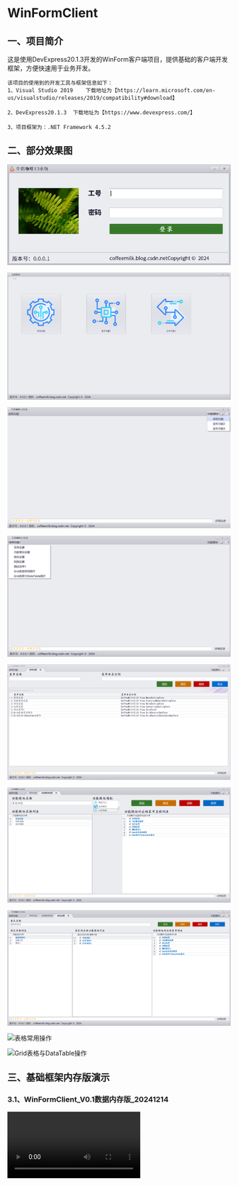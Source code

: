 # WinFormClient
## 一、项目简介	

​	这是使用DevExpress20.1.3开发的WinForm客户端项目，提供基础的客户端开发框架，方便快速用于业务开发。

~~~ 
该项目的使用到的开发工具与框架信息如下：
1、Visual Studio 2019	下载地址为【https://learn.microsoft.com/en-us/visualstudio/releases/2019/compatibility#download】

2、DevExpress20.1.3	下载地址为【https://www.devexpress.com/】 	

3、项目框架为：.NET Framework 4.5.2
~~~

## 二、部分效果图

![登录界面](https://github.com/kafeiweimei/WinFormClient/blob/main/Documents/images/%E7%99%BB%E5%BD%95%E7%95%8C%E9%9D%A2.png?raw=true)

![功能模块](https://github.com/kafeiweimei/WinFormClient/blob/main/Documents/images/%E5%8A%9F%E8%83%BD%E6%A8%A1%E5%9D%97.png?raw=true)

![主菜单功能模块](https://github.com/kafeiweimei/WinFormClient/blob/main/Documents/images/%E4%B8%BB%E8%8F%9C%E5%8D%95%E5%8A%9F%E8%83%BD%E6%A8%A1%E5%9D%97.png?raw=true)

![主菜单系统功能](https://github.com/kafeiweimei/WinFormClient/blob/6e163bf193578ccec670cb7a825d6d8c15eac270/Documents/images/%E4%B8%BB%E8%8F%9C%E5%8D%95%E7%B3%BB%E7%BB%9F%E5%8A%9F%E8%83%BD.png?raw=true)

![菜单设置](https://github.com/kafeiweimei/WinFormClient/blob/main/Documents/images/%E8%8F%9C%E5%8D%95%E8%AE%BE%E7%BD%AE.png?raw=true)

![功能模块设置](https://github.com/kafeiweimei/WinFormClient/blob/main/Documents/images/%E5%8A%9F%E8%83%BD%E6%A8%A1%E5%9D%97%E8%AE%BE%E7%BD%AE.png?raw=true)

![角色设置](https://github.com/kafeiweimei/WinFormClient/blob/main/Documents/images/%E8%A7%92%E8%89%B2%E8%AE%BE%E7%BD%AE.png?raw=true)

![表格常用操作]([https://github.com/kafeiweimei/WinFormClient/tree/main/Documents/images/表格常用操作.gif](https://github.com/kafeiweimei/WinFormClient/blob/main/Documents/images/%E8%A1%A8%E6%A0%BC%E5%B8%B8%E7%94%A8%E6%93%8D%E4%BD%9C.gif?raw=true))

![Grid表格与DataTable操作](https://github.com/kafeiweimei/WinFormClient/blob/main/Documents/images/Grid%E8%A1%A8%E6%A0%BC%E4%B8%8EDataTable%E6%93%8D%E4%BD%9C.gif?raw=true)

## 三、基础框架内存版演示

### 3.1、WinFormClient_V0.1数据内存版_20241214

<video src="https://github.com/kafeiweimei/WinFormClient/raw/refs/heads/main/Documents/videos/WinFormClient_V0.1%E6%95%B0%E6%8D%AE%E5%86%85%E5%AD%98%E7%89%88_20241214.mp4"></video>

